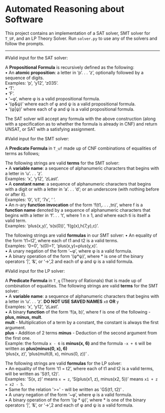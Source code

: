 # Automated Reasoning about Software #

This project contains an implementation of a SAT solver, SMT solver for `T_UF`, and an LP Theory Solver. Run 
`solver.py` to use any of the solvers and follow the prompts.

***
#Valid input for the SAT solver:

A  **Propositional Formula** is recursively defined as the following:<br/>
• An **atomic proposition**: a letter in ‘p’. . . ‘z’, optionally followed by a sequence of
digits.<br/>
Examples: ‘p’, ‘y12’, ‘z035’.<br/>
• ‘T’.<br/>
• ‘F’.<br/>
• ‘~φ’, where φ is a valid propositional formula.<br/>
• ‘(φ&ψ)’ where each of φ and ψ is a valid propositional formula.<br/>
• ‘(φ|ψ)’ where each of φ and ψ is a valid propositional formula.<br/>

The SAT solver will accept any formula with the above construction 
(along with a specification as to whether the formula is already in CNF) and return UNSAT, or SAT with a satisfying assignment.<br/>

#Valid input for the SMT solver:

A  **Predicate Formula** in `T_uf` made up of CNF combinations of equalities of terms as follows;

 The following strings are valid **terms** for the SMT solver:<br/>
• A **variable name**: a sequence of alphanumeric characters that begins with a letter
in ‘u’. . . ‘z’.<br/>
Examples: ‘x’, ‘y12’, ‘zLast’.<br/>
• A **constant name**: a sequence of alphanumeric characters that begins with a digit
or with a letter in ‘a’. . . ‘d’; or an underscore (with nothing before or after it).<br/>
Examples: ‘0’, ‘c1’, ‘7x’, ‘ ’.<br/>
• An n-ary **function invocation** of the form ‘f(t1,. . . ,tn)’, where f is a **function
name** denoted by a sequence of alphanumeric characters that begins with a letter
in ‘f’. . . ‘t’, where 1 n ≥ 1, and where each ti
is itself a valid term.<br/>
Examples: ‘plus(x,y)’, ‘s(s(0))’, ‘f(g(x),h(7,y),c)’.<br/>

The following strings are valid **formulas** in our SMT solver:
• An equality of the form ‘t1=t2’, where each of t1 and t2 is a valid terms.<br/>
Examples: ‘0=0’, ‘s(0)=1’, ‘plus(x,y)=plus(y,x)’.<br/>
• A unary negation of the form ‘~φ’, where φ is a valid formula.<br/>
• A binary operation of the form ‘(φ*ψ)’, where * is one of the binary operators
‘|’, ‘&’, or ‘→’,2 and each of φ and ψ is a valid formula.<br/>

#Valid input for the LP solver:

A  **Predicate Formula** in `T_q` (Theory of Rationals) that is made up of combination of equalities.
 The following strings are valid **terms** for the SMT solver:<br/>
• A **variable name**: a sequence of alphanumeric characters that begins with a letter
in ‘u’. . . ‘z’. **DO NOT USE SAVED NAMES** `x0` **OR** `y`<br/>
Examples: ‘x’, ‘y12’, ‘zLast’.<br/>
• A binary **function** of the form ‘f(a, b)’, where f is one of the following - 
 **plus, minus, mult**.<br/>
**mult** - Multiplication of a term by a constant, the constant is always the first argument. <br/> 
**plus** - Addition of 2 terms
**minus** - Deduction of the second argument from the first one. <br/>
Example: the formula  `x - 6` is **minus(x, 6)** and the formula `-x + 6` will be written as **plus(minus(0, x), 6)**<br/>
‘plus(x, z)’, ‘plus(mult(8, x), minus(0, z))’ .<br/>

The following strings are valid **formulas** for the LP solver: <br/>
• An equality of the form ‘t1 = t2’, where each of t1 and t2 is a valid terms, will be written as 'S(t1, t2)'.<br/>
Examples: 'S(x, z)' means `x = z`, ‘S(plus(x1, z), minus(x2, 5))’ means `x1 + z = x2 - 5`.<br/>
• Same for the relation '>=' - will be written as 'GS(t1, t2)' .<br/>
• A unary negation of the form ‘~φ’, where φ is a valid formula.<br/>
• A binary operation of the form ‘(φ * ψ)’, where * is one of the binary operators
‘|’, ‘&’, or ‘→’,2 and each of φ and ψ is a valid formula.<br/>

